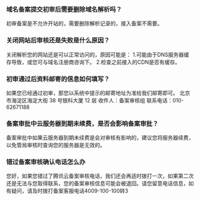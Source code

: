 ### 域名备案提交初审后需要删除域名解析吗？
初审备案是不允许开站的，需要删除解析记录的，接入备案不需要。

### 关闭网站后审核还是失败是什么原因？
关闭解析您的网站还是可以正常访问的，原因可能是：
1.可能由于DNS服务器缓存导致，或您可与域名注册商咨询下。
2.检查之前接入的CDN是否有缓存。

### 初审通过后资料邮寄的信息如何填写？
如果您已经通过初审，那您以系统中提示的邮寄地址为准给我们邮寄即可。
北京市海淀区海淀大街 38 号银科大厦 12 层 
收件人：备案审核组
联系电话：010-62671188

### 备案审批中云服务器到期未续费，是否会影响备案审批？
备案审批中如果云服务器到期未续费是会对审核有影响的，建议您将服务器续费，以免管局审核时查询您的服务器是无效的。  

### 错过备案审核确认电话怎么办
您好，如果您错过了腾讯云备案审核电话，我们还会再适时拨打一次，如果第二次还是无法与您取得联系，您的备案审核信息可能会被退回。请您留意电话信息，如有疑问，请及时拨打备案客服电话4009-100-100转3


